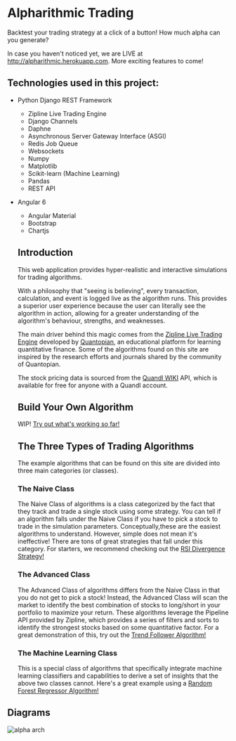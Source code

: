 # Alpharithmic Trading
Backtest your trading strategy at a click of a button! How much alpha can you generate?


In case you haven't noticed yet, we are LIVE at http://alpharithmic.herokuapp.com. More exciting features to come!

## Technologies used in this project:
* Python Django REST Framework
  * Zipline Live Trading Engine
  * Django Channels
  * Daphne
  * Asynchronous Server Gateway Interface (ASGI)
  * Redis Job Queue
  * Websockets
  * Numpy
  * Matplotlib
  * Scikit-learn (Machine Learning)
  * Pandas
  * REST API
* Angular 6
  * Angular Material
  * Bootstrap
  * Chartjs
  
  
  ## Introduction
  This web application provides hyper-realistic and interactive 
  simulations for trading algorithms. 
  
  With a philosophy that "seeing is believing", every transaction, calculation,
  and event is logged live as the algorithm runs. This provides a superior
  user experience because the user can literally see the algorithm in action, 
  allowing for a greater understanding of the algorithm's behaviour, strengths,
  and weaknesses.
  
  The main driver behind this magic comes from the [Zipline Live Trading Engine](https://www.zipline.io/)
  developed by [Quantopian](https://www.quantopian.com/), an educational platform for learning quantitative finance.
  Some of the algorithms found on this site are inspired by the research efforts and journals
  shared by the community of Quantopian.
  
  The stock pricing data is sourced from the [Quandl WIKI](https://www.quandl.com/databases/WIKIP) API,
  which is available for free for anyone with a Quandl account.
  
  ## Build Your Own Algorithm
  WIP! [Try out what's working so far!](http://alpharithmic.herokuapp.com/build)
  
  
  ## The Three Types of Trading Algorithms
  The example algorithms that can be found on this site are divided into 
  three main categories (or classes).
  
  ### The Naive Class
  The Naive Class of algorithms is a class categorized by the fact
  that they track and trade a single stock using some strategy. You can tell
  if an algorithm falls under the Naive Class if you have to pick a stock to trade
  in the simulation parameters. Conceptually,these are the easiest algorithms to understand. However, simple does not
  mean it's ineffective! There are tons of great strategies that fall under this 
  category. For starters, we recommend checking out the 
  [RSI Divergence Strategy!](http://alpharithmic.herokuapp.com/algorithms/rsi-divergence)
  
  ### The Advanced Class
  The Advanced Class of algorithms differs from the Naive Class in that you do not
  get to pick a stock! Instead, the Advanced Class will scan the market to identify the
  best combination of stocks to long/short in your portfolio to maximize your return.
  These algorithms leverage the Pipeline API provided by Zipline, which provides a series
  of filters and sorts to identify the strongest stocks based on some quantitative factor.
  For a great demonstration of this, try out the 
  [Trend Follower Algorithm!](http://alpharithmic.herokuapp.com/algorithms/trend-follow)
  
  ### The Machine Learning Class
  This is a special class of algorithms that specifically integrate machine learning classifiers and
  capabilities to derive a set of insights that the above two classes cannot. Here's a great example
  using a [Random Forest Regressor Algorithm!](http://alpharithmic.herokuapp.com/algorithms/random-forest-regression)
   
 
 ## Diagrams
 ![alpha arch](https://user-images.githubusercontent.com/29148427/46925503-27204500-cffa-11e8-9c21-550dff245b13.jpg)

